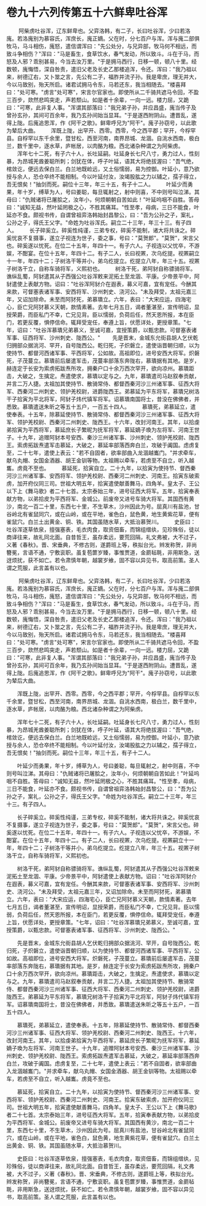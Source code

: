 # 卷九十六列传第五十六鲜卑吐谷浑

 　　阿柴虏吐谷浑，辽东鲜卑也。父弈洛韩，有二子，长曰吐谷浑，少曰若洛廆。若洛廆别为慕容氏，浑庶长，廆正嫡。父在时，分七百户与浑。浑与廆二部俱牧马，马斗相伤，廆怒，遣信谓浑曰："先公处分，与兄异部，牧马何不相远，而致斗争相伤？"浑曰："马是畜生，食草饮水，春气发动，所以致斗。斗在于马，而怒及人邪？乖别甚易，今当去汝万里。"于是拥马西行，日移一顿，顿八十里。经数顿，廆悔悟，深自咎责，遣旧父老及长史乙那楼追浑，令还。浑曰："我乃祖以来，树德辽右，又卜筮之言，先公有二子，福胙并流子孙。我是卑庶，理无并大，今以马致别，殆天所启。诸君试拥马令东，马若还东，我当相随去。"楼喜拜曰："处可寒。"虏言"处可寒"，宋言尔官家也。即使所从二千骑共遮马令回，不盈三百步，欻然悲鸣突走，声若颓山。如是者十余辈，一向一远。楼力屈，又跪曰："可寒，此非复人事。"浑谓其部落曰："我兄弟子孙，并应昌盛，廆当传子及曾孙玄孙，其间可百余年，我乃玄孙间始当显耳。"于是遂西附阴山。遭晋乱，遂得上陇。后廆追思浑，作《阿干之歌》。鲜卑呼兄为"阿干"。廆子孙窃号，以此歌为辇后大曲。 　　浑既上陇，出罕开、西零。西零，今之西平郡；罕开，今桴罕县。自桴罕以东千余里，暨甘松，西至河南，南界昂城、龙涸。自洮水西南，极白兰，数千里中，逐水草，庐帐居，以肉酪为粮。西北诸杂种谓之为阿柴虏。 　　浑年七十二死，有子六十人，长吐延嗣。吐延身长七尺八寸，勇力过人，性刻暴，为昂城羌酋姜聪所刺；剑犹在体，呼子叶延，语其大将绝拔渥曰："吾气绝，棺敛讫，便远去保白兰。白兰地既崄远，又土俗懦弱，易为控御。叶延小，意乃欲授与余人，恐仓卒终不能相制。今以叶延付汝，汝竭股肱之力以辅之，孺子得立，吾无恨矣！"抽剑而死。嗣位十三年，年三十五，有子十二人。 　　叶延少而勇果，年十岁，缚草为人，号曰姜聪，每旦辄射之，射中则喜，不中则号叫泣涕。其母曰："仇贼诸将已屠脍之，汝年小，何烦朝朝自苦如此！"叶延呜咽不自胜。答母曰："诚知无益，然叶延罔极之心，不胜其痛耳。"性至孝，母病，三日不能食，叶延亦不食。颇视书传，自谓曾祖弈洛韩始封昌黎公，曰："吾为公孙之子，案礼，公孙之子，得氏王父字。"命姓为吐谷浑氏。嗣立二十三年，年三十三。有子四人。 　　长子碎奚立。碎奚性纯谨，三弟专权，碎奚不能制，诸大将共诛之。碎奚忧哀不复摄事，遂立子视连为世子，委之事，号曰："莫贺郎"。"莫贺"，宋言父也。碎奚遂以忧死。在位二十五年，年四十一。有子六人。子视连以父忧卒，不游娱，不酣宴。在位十五年，年四十二。有子二人，长曰视罴，次乌纥提。视罴嗣立十一年，年四十二；子树洛干等并小，弟乌纥提立。纥提立八年，年三十五。视罴子树洛干立，自称车骑将军，义熙初也。 　　树洛干死，弟阿豺自称骠骑将军。谯纵乱蜀，阿豺遣其从子西强公吐谷浑敕来泥拓土至龙涸、平康。少帝景平中，阿豺遣使上表献方物。诏曰："吐谷浑阿豺介在遐表，募义可嘉，宜有宠任。今酬其来款，可督塞表诸军事、安西将军、沙州刺史、浇河公。"未及拜受，太祖元嘉三年，又诏加除命。未至而阿犲死，弟慕璝立。六年，表曰："大宋应运，四海宅心，臣亡兄阿犲慕义天朝，款情素著。去年七月五日，谒者董湛至，宣传明诏，显授荣爵，而臣私门不幸，亡兄见背。臣以懦弱，负荷后任，然天恩所报，本在臣门，若更反覆，惧停信命。辄拜受宠任，奉遵上旨，伏愿详处，更授章策。"七年，诏曰："吐谷浑慕璝兄弟慕义，至诚可嘉，宜授策爵，以甄忠款。可督塞表诸军事、征西将军、沙州刺史、陇西公。" 　　先是晋末，金城东允街县胡人乞伏乾归拥部众据洮河、罕开，自号陇西公。乾归死，子炽磐立，遣使诣晋朝归顺，以为使持节、都督河西诸军事、平西将军，公如故。高祖即位，进号安西大将军。炽磐死，子茂蔓立。慕璝前后屡遣军击，茂蔓率部落东奔陇右，慕璝据有其地。是岁，赫连定于长安为索虏拓跋焘所攻，拥秦户口十余万西次罕开，欲向凉州。慕璝距击，大破之，生擒定。焘遣使求，慕璝以定与之。九年，慕璝遣司马赵叙奉贡献，并言二万人捷。太祖加其使持节、散骑常侍、都督西秦河沙三州诸军事、征西大将军、西秦河二州刺史、领护羌校尉，进爵陇西王。弟慕延为平东将军，慕璝兄树洛干子拾寅为平北将军，阿豺子炜代镇军将军。诏慕璝南国将士，昔没在佛佛者，并悉致。慕璝遣送朱昕之等五十五户，一百五十四人。 　　慕璝死，弟慕延立，遣使奉表。十五年，除慕延使持节、散骑常侍、都督西秦河沙三州诸军事、征西大将军、领护羌校尉、西秦河二州刺史、陇西王。十六年，改封河南王。其年，以拾虔弟拾寅为平西将军，慕延庶长子繁昵为抚军将军，慕延嫡子瑍为左将军、河南王世子。十九年，追赠阿豺本号安西、秦沙三州诸军事、沙州刺史、领护羌校尉、陇西王。索虏拓跋焘遣军击慕延，大破之，慕延率部落西奔白兰，攻破于阗国。虑虏复至，二十七年，遣使上表云："若不自固者，欲率部曲入龙涸越巂门。"并求牵车，献乌丸帽、女国金酒器、胡王金钏等物。太祖赐以牵车，若虏至不自立，听入越巂。虏竟不至也。 　　慕延死，拾寅自立。二十九年，以拾寅为使持节、督西秦河沙三州诸军事、安西将军、领护羌校尉、西秦河二州刺史、河南王。拾寅东破索虏，加开府仪同三司。世祖大明五年，拾寅遣使献善舞马，四角羊。皇太子、王公以下上《舞马歌》者二十七首。太宗泰始三年，进号征西大将军。五年，拾寅奉表献方物，以弟拾皮为平西将军、金城公。前废帝又进号车骑大将军。其国西有黄沙，南北一百二十里，东西七十里，不生草木，沙州因此为号。屈真川有盐池，甘谷岭北有雀鼠同穴，或在山岭，或在平地，雀色白，鼠色黄，地生黄紫花草，便有雀鼠穴。白兰土出黄金、铜、铁。其国虽随水草，大抵治慕贺川。 　　史臣曰：吐谷浑逐草依泉，擅强塞表，毛衣肉食，取资佃畜，而锦组缯纨，见珍殊俗，徒以商译往来，故礼同北面。自昔哲王，虽存柔远，要荒回隔，礼文弗被，大不过子，义著《春秋》。晋、宋垂典，不修古则，遂爵班上等，秩拟台光。辫发称贺，非尚簪冕，言语不通，宁敷衮职。虽复苞篚岁臻，事惟贾道，金罽毡毦，非用斯急，送迓烦扰，获不如亡。若令肃慎年朝，越裳岁飨，固不容以异见书，取高前策。圣人谓之荒服，此言盖有以也。

 　　阿柴虏吐谷浑，辽东鲜卑也。父弈洛韩，有二子，长曰吐谷浑，少曰若洛廆。若洛廆别为慕容氏，浑庶长，廆正嫡。父在时，分七百户与浑。浑与廆二部俱牧马，马斗相伤，廆怒，遣信谓浑曰："先公处分，与兄异部，牧马何不相远，而致斗争相伤？"浑曰："马是畜生，食草饮水，春气发动，所以致斗。斗在于马，而怒及人邪？乖别甚易，今当去汝万里。"于是拥马西行，日移一顿，顿八十里。经数顿，廆悔悟，深自咎责，遣旧父老及长史乙那楼追浑，令还。浑曰："我乃祖以来，树德辽右，又卜筮之言，先公有二子，福胙并流子孙。我是卑庶，理无并大，今以马致别，殆天所启。诸君试拥马令东，马若还东，我当相随去。"楼喜拜曰："处可寒。"虏言"处可寒"，宋言尔官家也。即使所从二千骑共遮马令回，不盈三百步，欻然悲鸣突走，声若颓山。如是者十余辈，一向一远。楼力屈，又跪曰："可寒，此非复人事。"浑谓其部落曰："我兄弟子孙，并应昌盛，廆当传子及曾孙玄孙，其间可百余年，我乃玄孙间始当显耳。"于是遂西附阴山。遭晋乱，遂得上陇。后廆追思浑，作《阿干之歌》。鲜卑呼兄为"阿干"。廆子孙窃号，以此歌为辇后大曲。

　　浑既上陇，出罕开、西零。西零，今之西平郡；罕开，今桴罕县。自桴罕以东千余里，暨甘松，西至河南，南界昂城、龙涸。自洮水西南，极白兰，数千里中，逐水草，庐帐居，以肉酪为粮。西北诸杂种谓之为阿柴虏。

　　浑年七十二死，有子六十人，长吐延嗣。吐延身长七尺八寸，勇力过人，性刻暴，为昂城羌酋姜聪所刺；剑犹在体，呼子叶延，语其大将绝拔渥曰："吾气绝，棺敛讫，便远去保白兰。白兰地既崄远，又土俗懦弱，易为控御。叶延小，意乃欲授与余人，恐仓卒终不能相制。今以叶延付汝，汝竭股肱之力以辅之，孺子得立，吾无恨矣！"抽剑而死。嗣位十三年，年三十五，有子十二人。

　　叶延少而勇果，年十岁，缚草为人，号曰姜聪，每旦辄射之，射中则喜，不中则号叫泣涕。其母曰："仇贼诸将已屠脍之，汝年小，何烦朝朝自苦如此！"叶延呜咽不自胜。答母曰："诚知无益，然叶延罔极之心，不胜其痛耳。"性至孝，母病，三日不能食，叶延亦不食。颇视书传，自谓曾祖弈洛韩始封昌黎公，曰："吾为公孙之子，案礼，公孙之子，得氏王父字。"命姓为吐谷浑氏。嗣立二十三年，年三十三。有子四人。

　　长子碎奚立。碎奚性纯谨，三弟专权，碎奚不能制，诸大将共诛之。碎奚忧哀不复摄事，遂立子视连为世子，委之事，号曰："莫贺郎"。"莫贺"，宋言父也。碎奚遂以忧死。在位二十五年，年四十一。有子六人。子视连以父忧卒，不游娱，不酣宴。在位十五年，年四十二。有子二人，长曰视罴，次乌纥提。视罴嗣立十一年，年四十二；子树洛干等并小，弟乌纥提立。纥提立八年，年三十五。视罴子树洛干立，自称车骑将军，义熙初也。

　　树洛干死，弟阿豺自称骠骑将军。谯纵乱蜀，阿豺遣其从子西强公吐谷浑敕来泥拓土至龙涸、平康。少帝景平中，阿豺遣使上表献方物。诏曰："吐谷浑阿豺介在遐表，募义可嘉，宜有宠任。今酬其来款，可督塞表诸军事、安西将军、沙州刺史、浇河公。"未及拜受，太祖元嘉三年，又诏加除命。未至而阿犲死，弟慕璝立。六年，表曰："大宋应运，四海宅心，臣亡兄阿犲慕义天朝，款情素著。去年七月五日，谒者董湛至，宣传明诏，显授荣爵，而臣私门不幸，亡兄见背。臣以懦弱，负荷后任，然天恩所报，本在臣门，若更反覆，惧停信命。辄拜受宠任，奉遵上旨，伏愿详处，更授章策。"七年，诏曰："吐谷浑慕璝兄弟慕义，至诚可嘉，宜授策爵，以甄忠款。可督塞表诸军事、征西将军、沙州刺史、陇西公。"

　　先是晋末，金城东允街县胡人乞伏乾归拥部众据洮河、罕开，自号陇西公。乾归死，子炽磐立，遣使诣晋朝归顺，以为使持节、都督河西诸军事、平西将军，公如故。高祖即位，进号安西大将军。炽磐死，子茂蔓立。慕璝前后屡遣军击，茂蔓率部落东奔陇右，慕璝据有其地。是岁，赫连定于长安为索虏拓跋焘所攻，拥秦户口十余万西次罕开，欲向凉州。慕璝距击，大破之，生擒定。焘遣使求，慕璝以定与之。九年，慕璝遣司马赵叙奉贡献，并言二万人捷。太祖加其使持节、散骑常侍、都督西秦河沙三州诸军事、征西大将军、西秦河二州刺史、领护羌校尉，进爵陇西王。弟慕延为平东将军，慕璝兄树洛干子拾寅为平北将军，阿豺子炜代镇军将军。诏慕璝南国将士，昔没在佛佛者，并悉致。慕璝遣送朱昕之等五十五户，一百五十四人。

　　慕璝死，弟慕延立，遣使奉表。十五年，除慕延使持节、散骑常侍、都督西秦河沙三州诸军事、征西大将军、领护羌校尉、西秦河二州刺史、陇西王。十六年，改封河南王。其年，以拾虔弟拾寅为平西将军，慕延庶长子繁昵为抚军将军，慕延嫡子瑍为左将军、河南王世子。十九年，追赠阿豺本号安西、秦沙三州诸军事、沙州刺史、领护羌校尉、陇西王。索虏拓跋焘遣军击慕延，大破之，慕延率部落西奔白兰，攻破于阗国。虑虏复至，二十七年，遣使上表云："若不自固者，欲率部曲入龙涸越巂门。"并求牵车，献乌丸帽、女国金酒器、胡王金钏等物。太祖赐以牵车，若虏至不自立，听入越巂。虏竟不至也。

　　慕延死，拾寅自立。二十九年，以拾寅为使持节、督西秦河沙三州诸军事、安西将军、领护羌校尉、西秦河二州刺史、河南王。拾寅东破索虏，加开府仪同三司。世祖大明五年，拾寅遣使献善舞马，四角羊。皇太子、王公以下上《舞马歌》者二十七首。太宗泰始三年，进号征西大将军。五年，拾寅奉表献方物，以弟拾皮为平西将军、金城公。前废帝又进号车骑大将军。其国西有黄沙，南北一百二十里，东西七十里，不生草木，沙州因此为号。屈真川有盐池，甘谷岭北有雀鼠同穴，或在山岭，或在平地，雀色白，鼠色黄，地生黄紫花草，便有雀鼠穴。白兰土出黄金、铜、铁。其国虽随水草，大抵治慕贺川。

　　史臣曰：吐谷浑逐草依泉，擅强塞表，毛衣肉食，取资佃畜，而锦组缯纨，见珍殊俗，徒以商译往来，故礼同北面。自昔哲王，虽存柔远，要荒回隔，礼文弗被，大不过子，义著《春秋》。晋、宋垂典，不修古则，遂爵班上等，秩拟台光。辫发称贺，非尚簪冕，言语不通，宁敷衮职。虽复苞篚岁臻，事惟贾道，金罽毡毦，非用斯急，送迓烦扰，获不如亡。若令肃慎年朝，越裳岁飨，固不容以异见书，取高前策。圣人谓之荒服，此言盖有以也。